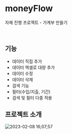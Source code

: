 # moneyFlow
자체 진행 프로젝트 - 가계부 만들기

<br>

## 기능
  - 데이터 직접 추가
  - 데이터 엑셀로 대량 추가
  - 데이터 수정
  - 데이터 삭제
  - 검색 기능
  - 필터(수입/지출, 기간)
  - 검색 및 필터 다중 적용
  
  
## 프로젝트 소개
  ![2023-02-08 16;07;57](https://user-images.githubusercontent.com/114047532/217459370-60b75516-6505-4a7a-a953-7e4b3f80dbf6.PNG)
